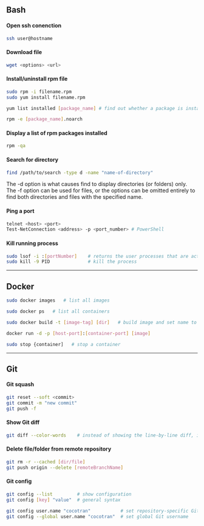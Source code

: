 ## Bash

#### Open ssh conenction
```bash
ssh user@hostname
```

#### Download file
```bash
wget <options> <url>
```

#### Install/uninstall rpm file
```bash
sudo rpm -i filename.rpm
sudo yum install filename.rpm

yum list installed [package_name] # find out whether a package is installed

rpm -e [package_name].noarch
```

####  Display a list of rpm packages installed
```bash
rpm -qa
```

#### Search for directory
```bash
find /path/to/search -type d -name "name-of-directory"
```
The -d option is what causes find to display directories (or folders) only. The -f option can be used for files, or the options can be omitted entirely to find both directories and files with the specified name.

#### Ping a port
```bash
telnet <host> <port>
Test-NetConnection <address> -p <port_number> # PowerShell
```

#### Kill running process
```bash
sudo lsof -i :[portNumber]    # returns the user processes that are active on a port
sudo kill -9 PID              # kill the process
```


---


## Docker
```bash
sudo docker images   # list all images
```
```bash
sudo docker ps   # list all containers
```
```bash
sudo docker build -t [image-tag] [dir]   # build image and set name to image-tag
```
```bash
docker run -d -p [host-port]:[container-port] [image]
```
```bash
sudo stop {container]   # stop a container
```


---


## Git

#### Git squash
```bash
git reset --soft <commit>
git commit -m "new commit"
git push -f
````

#### Show Git diff
```bash
git diff --color-words    # instead of showing the line-by-line diff, it shows only the words that changed
````

#### Delete file/folder from remote repository
```bash
git rm -r --cached [dir/file]
git push origin --delete [remoteBranchName]
```

#### Git config
```bash
git config --list         # show configuration
git config [key] "value"  # general syntax

git config user.name "cocotran"           # set repository-specific Git user name
git config --global user.name "cocotran"  # set global Git username
```